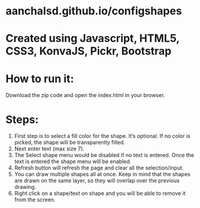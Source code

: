 # aanchalsd.github.io/configshapes

# Created using Javascript, HTML5, CSS3, KonvaJS, Pickr, Bootstrap

# How to run it:


                    
Download the zip code and open the index.html in your browser.

# Steps:

1. First step is to select a fill color for the shape. It’s optional. If no color is picked, the shape will be transparently filled. 
2. Next enter text (max size 7). 
3. The Select shape menu would be disabled if no text is entered. Once the text is entered the shape menu will be enabled. 
4. Refresh button will refresh the page and clear all the selection/input. 
5. You can draw multiple shapes all at once. Keep in mind that the shapes are drawn on the same layer, so they will overlap over the previous drawing. 
6. Right click on a shape/text on shape and you will be able to remove it from the screen.
